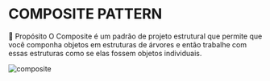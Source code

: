 # COMPOSITE PATTERN
📜 Propósito
O Composite é um padrão de projeto estrutural que permite que você componha objetos em estruturas de árvores e então trabalhe com essas estruturas como se elas fossem objetos individuais.

![composite](https://github.com/dsslleagion/Bertoti/assets/88494278/56d66003-00cb-4b23-9931-bcc1419f7553)

